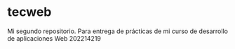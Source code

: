 # tecweb
Mi segundo repositorio. Para entrega de prácticas de mi curso de desarrollo de aplicaciones Web
202214219
